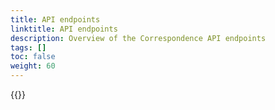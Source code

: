 ```yaml
---
title: API endpoints
linktitle: API endpoints
description: Overview of the Correspondence API endpoints
tags: []
toc: false
weight: 60
---
```


{{<children />}}